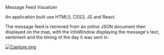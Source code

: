 Message Feed Visualizer

An application built use HTML5, CSS3, JS and React. 

The message feed is retrieved from an online JSON document then displayed on the map, with the InfoWindow displaying the message's text, sentiment and the timing of the day it was sent in. 


[![Capture.png](https://i.postimg.cc/KYy601g5/Capture.png)](https://postimg.cc/zy02BX7L)
